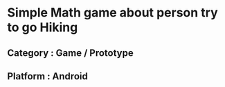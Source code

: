 # Simple Math game about person try to go Hiking

## Category : Game / Prototype
## Platform : Android
